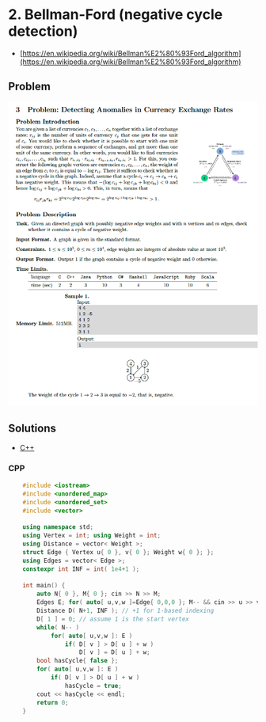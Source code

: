 # 2. Bellman-Ford (negative cycle detection)
* [https://en.wikipedia.org/wiki/Bellman%E2%80%93Ford_algorithm](https://en.wikipedia.org/wiki/Bellman%E2%80%93Ford_algorithm)

## Problem
![](docs/3_negative_cycle1.png)

## Solutions
* [C++](#cpp)

### CPP
```cpp
    #include <iostream>
    #include <unordered_map>
    #include <unordered_set>
    #include <vector>

    using namespace std;
    using Vertex = int; using Weight = int;
    using Distance = vector< Weight >;
    struct Edge { Vertex u{ 0 }, v{ 0 }; Weight w{ 0 }; };
    using Edges = vector< Edge >;
    constexpr int INF = int( 1e4+1 );

    int main() {
        auto N{ 0 }, M{ 0 }; cin >> N >> M;
        Edges E; for( auto[ u,v,w ]=Edge{ 0,0,0 }; M-- && cin >> u >> v >> w; E.push_back({ u,v,w }) );
        Distance D( N+1, INF ); // +1 for 1-based indexing
        D[ 1 ] = 0; // assume 1 is the start vertex
        while( N-- )
            for( auto[ u,v,w ]: E )
                if( D[ v ] > D[ u ] + w )
                    D[ v ] = D[ u ] + w;
        bool hasCycle{ false };
        for( auto[ u,v,w ]: E )
            if( D[ v ] > D[ u ] + w )
                hasCycle = true;
        cout << hasCycle << endl;
        return 0;
    }
```